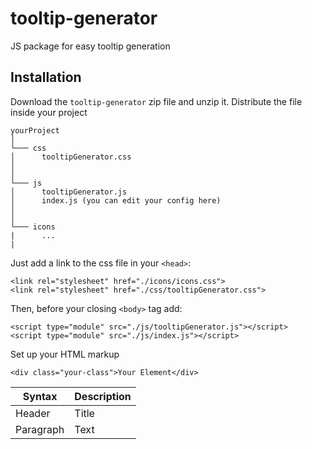 # tooltip-generator
JS package for easy tooltip generation

## Installation
Download the `tooltip-generator` zip file and unzip it. Distribute the file inside your project

```
yourProject
│
└─── css
│      tooltipGenerator.css
│
│
└─── js
│      tooltipGenerator.js
│      index.js (you can edit your config here)
│
│
└─── icons
|      ...
|
```

Just add a link to the css file in your `<head>`:
```
<link rel="stylesheet" href="./icons/icons.css">
<link rel="stylesheet" href="./css/tooltipGenerator.css">
```
  
Then, before your closing `<body>` tag add:
```
<script type="module" src="./js/tooltipGenerator.js"></script>
<script type="module" src="./js/index.js"></script>
```

Set up your HTML markup
```
<div class="your-class">Your Element</div>
```

| Syntax | Description |
| ----------- | ----------- |
| Header | Title |
| Paragraph | Text |
